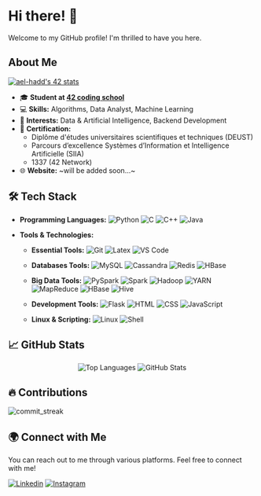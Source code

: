 # Hi there! 👋

Welcome to my GitHub profile! I'm thrilled to have you here.

## About Me

[![ael-hadd's 42 stats](https://badge.mediaplus.ma/green/haalouan)](https://profile.intra.42.fr/users/haalouan)
- 🎓 **Student at [42 coding school](https://www.42.fr/)**
- 💻 **Skills:** Algorithms, Data Analyst, Machine Learning
- 🌱 **Interests:** Data & Artificial Intelligence, Backend Development
- 📜 **Certification:**
  - Diplôme d'études universitaires scientifiques et techniques (DEUST)
  - Parcours d’excellence Systèmes d’Information et Intelligence Artificielle (SIIA)
  - 1337 (42 Network)
- 🌐 **Website:** ~will be added soon...~

## 🛠️ Tech Stack

- **Programming Languages:**
  ![Python](https://img.shields.io/badge/Python-3776AB?style=flat&logo=python&logoColor=white)
  ![C](https://img.shields.io/badge/C-A8B9CC?style=flat&logo=c&logoColor=white)
  ![C++](https://img.shields.io/badge/C++-00599C?style=flat&logo=c%2B%2B&logoColor=white)
  ![Java](https://img.shields.io/badge/Java-007396?style=flat&logo=java&logoColor=white)

- **Tools & Technologies:**

  - **Essential Tools:**
    ![Git](https://img.shields.io/badge/Git-F05032?style=flat&logo=git&logoColor=white)
    ![Latex](https://img.shields.io/badge/Latex-007ACC?style=flat&logo=Latex&logoColor=white)
    ![VS Code](https://img.shields.io/badge/VS%20Code-007ACC?style=flat)

  - **Databases Tools:**
    ![MySQL](https://img.shields.io/badge/MySQL-007ACC?style=flat&logo=MySQL&logoColor=white)
    ![Cassandra](https://img.shields.io/badge/Cassandra-1287B1?style=flat&logo=apache-cassandra&logoColor=white)
    ![Redis](https://img.shields.io/badge/Redis-DC382D?style=flat&logo=redis&logoColor=white)
    ![HBase](https://img.shields.io/badge/HBase-5E2F41?style=flat&logo=apache-hbase&logoColor=white)


  - **Big Data Tools:**
    ![PySpark](https://img.shields.io/badge/PySpark-4E88B0?style=flat&logo=apache-spark&logoColor=white)
    ![Spark](https://img.shields.io/badge/Spark-ED1B24?style=flat&logo=apache-spark&logoColor=white)
    ![Hadoop](https://img.shields.io/badge/Hadoop-007ACC?style=flat&logo=apache-hadoop&logoColor=white)
    ![YARN](https://img.shields.io/badge/YARN-007ACC?style=flat&logo=apache-hadoop&logoColor=white)
    ![MapReduce](https://img.shields.io/badge/MapReduce-007ACC?style=flat&logo=apache-hadoop&logoColor=white)
    ![HBase](https://img.shields.io/badge/HBase-5E2F41?style=flat&logo=apache-hbase&logoColor=white)
    ![Hive](https://img.shields.io/badge/Hive-F7B714?style=flat&logo=apache-hive&logoColor=white)
    
    
  - **Development Tools:**
    ![Flask](https://img.shields.io/badge/Flask-000000?style=flat&logo=flask&logoColor=white)
    ![HTML](https://img.shields.io/badge/HTML-E34F26?style=flat&logo=html5&logoColor=white)
    ![CSS](https://img.shields.io/badge/CSS-1572B6?style=flat&logo=css3&logoColor=white)
    ![JavaScript](https://img.shields.io/badge/JavaScript-F7DF1E?style=flat&logo=javascript&logoColor=black)

  - **Linux & Scripting:**
    ![Linux](https://img.shields.io/badge/Linux-FCC624?style=flat&logo=linux&logoColor=white)
    ![Shell](https://img.shields.io/badge/Shell%20Scripting-4EAA25?style=flat&logo=gnu-bash&logoColor=white)

## 📈 GitHub Stats

<div align="center">
  <img src="https://github-readme-stats.vercel.app/api/top-langs?username=haalouan&show_icons=true&locale=en&layout=compact&theme=dark&bg_color=000000&text_color=ffffff" alt="Top Languages" />
  <img src="https://github-readme-stats.vercel.app/api?username=haalouan&show_icons=true&locale=en&theme=dark&bg_color=000000" alt="GitHub Stats" />
</div>

## 🔥 Contributions

![commit_streak](https://github-readme-streak-stats.herokuapp.com/?user=haalouan&theme=dark&hide_border=false)  

## 🌍 Connect with Me

You can reach out to me through various platforms. Feel free to connect with me!

[![Linkedin](https://img.shields.io/badge/LinkedIn-0077B5?style=for-the-badge&logo=linkedin&logoColor=white)](https://www.linkedin.com/in/hatim-alouani-527617304/)
[![Instagram](https://img.shields.io/badge/Instagram-E4405F?style=for-the-badge&logo=instagram&logoColor=white)](https://instagram.com/hatim_alouani/)

<!--
**HatimAlouani/Cloneg7** is a ✨ special ✨ repository because its `README.md` (this file) appears on your GitHub profile.
You can click the Preview link to take a look at your changes.
-->
